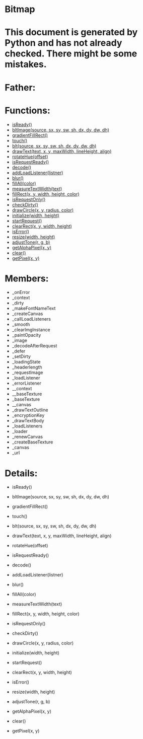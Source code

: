 Bitmap
===

# This document is generated by Python and has not already checked. There might be some mistakes.

# Father:

# Functions:
* [isReady()](#isReady)
* [bltImage(source, sx, sy, sw, sh, dx, dy, dw, dh)](#bltImage)
* [gradientFillRect()](#gradientFillRect)
* [touch()](#touch)
* [blt(source, sx, sy, sw, sh, dx, dy, dw, dh)](#blt)
* [drawText(text, x, y, maxWidth, lineHeight, align)](#drawText)
* [rotateHue(offset)](#rotateHue)
* [isRequestReady()](#isRequestReady)
* [decode()](#decode)
* [addLoadListener(listner)](#addLoadListener)
* [blur()](#blur)
* [fillAll(color)](#fillAll)
* [measureTextWidth(text)](#measureTextWidth)
* [fillRect(x, y, width, height, color)](#fillRect)
* [isRequestOnly()](#isRequestOnly)
* [checkDirty()](#checkDirty)
* [drawCircle(x, y, radius, color)](#drawCircle)
* [initialize(width, height)](#initialize)
* [startRequest()](#startRequest)
* [clearRect(x, y, width, height)](#clearRect)
* [isError()](#isError)
* [resize(width, height)](#resize)
* [adjustTone(r, g, b)](#adjustTone)
* [getAlphaPixel(x, y)](#getAlphaPixel)
* [clear()](#clear)
* [getPixel(x, y)](#getPixel)

# Members:
* _onError
* _context
* _dirty
* _makeFontNameText
* _createCanvas
* _callLoadListeners
* _smooth
* _clearImgInstance
* _paintOpacity
* _image
* _decodeAfterRequest
* _defer
* _setDirty
* _loadingState
* _headerlength
* _requestImage
* _loadListener
* _errorListener
* __context
* __baseTexture
* _baseTexture
* __canvas
* _drawTextOutline
* _encryptionKey
* _drawTextBody
* _loadListeners
* _loader
* _renewCanvas
* _createBaseTexture
* _canvas
* _url

# Details:
<p id=isReady></p>

* isReady()
	

<p id=bltImage></p>

* bltImage(source, sx, sy, sw, sh, dx, dy, dw, dh)
	

<p id=gradientFillRect></p>

* gradientFillRect()
	

<p id=touch></p>

* touch()
	

<p id=blt></p>

* blt(source, sx, sy, sw, sh, dx, dy, dw, dh)
	

<p id=drawText></p>

* drawText(text, x, y, maxWidth, lineHeight, align)
	

<p id=rotateHue></p>

* rotateHue(offset)
	

<p id=isRequestReady></p>

* isRequestReady()
	

<p id=decode></p>

* decode()
	

<p id=addLoadListener></p>

* addLoadListener(listner)
	

<p id=blur></p>

* blur()
	

<p id=fillAll></p>

* fillAll(color)
	

<p id=measureTextWidth></p>

* measureTextWidth(text)
	

<p id=fillRect></p>

* fillRect(x, y, width, height, color)
	

<p id=isRequestOnly></p>

* isRequestOnly()
	

<p id=checkDirty></p>

* checkDirty()
	

<p id=drawCircle></p>

* drawCircle(x, y, radius, color)
	

<p id=initialize></p>

* initialize(width, height)
	

<p id=startRequest></p>

* startRequest()
	

<p id=clearRect></p>

* clearRect(x, y, width, height)
	

<p id=isError></p>

* isError()
	

<p id=resize></p>

* resize(width, height)
	

<p id=adjustTone></p>

* adjustTone(r, g, b)
	

<p id=getAlphaPixel></p>

* getAlphaPixel(x, y)
	

<p id=clear></p>

* clear()
	

<p id=getPixel></p>

* getPixel(x, y)
	


